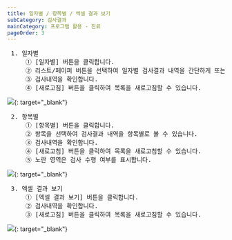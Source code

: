```yaml
---
title: 일자별 / 항목별 / 엑셀 결과 보기
subCategory: 검사결과
mainCategory: 프로그램 활용 - 진료
pageOrder: 3
---
```

<pre>
 <t2><bold>1. 일자별</bold></t2>
     ① [일자별] 버튼을 클릭합니다.
     ② 리스트/페이퍼 버튼을 선택하여 일자별 검사결과 내역을 간단하게 또는 자세히 확인할 수 있습니다.
     ③ 검사내역을 확인합니다.
     ④ [새로고침] 버튼을 클릭하여 목록을 새로고침할 수 있습니다.
</pre>

[![](/images/{{page.url}}_1.png)](/images/{{page.url}}_1.png){: target="_blank"}

<pre>
 <t2><bold>2. 항목별</bold></t2>    
     ① [항목별] 버튼을 클릭합니다.
     ② 항목을 선택하여 검사결과 내역을 항목별로 볼 수 있습니다.
     ③ 검사내역을 확인합니다.
     ④ [새로고침] 버튼을 클릭하여 목록을 새로고침할 수 있습니다.
     ⑤ 노란 영역은 검사 수행 여부를 표시합니다.
</pre>

[![](/images/{{page.url}}_2.png)](/images/{{page.url}}_2.png){: target="_blank"}

<pre>
 <t2><bold>3. 엑셀 결과 보기</bold></t2>
     ① [엑셀 결과 보기] 버튼을 클릭합니다.
     ② 검사내역을 확인합니다.
     ③ [새로고침] 버튼을 클릭하여 목록을 새로고침할 수 있습니다.
</pre>

[![](/images/{{page.url}}_3.png)](/images/{{page.url}}_3.png){: target="_blank"}